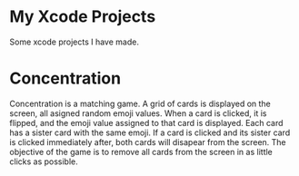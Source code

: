 # My Xcode Projects
Some xcode projects I have made. 

# Concentration

Concentration is a matching game. A grid of cards is displayed on the screen, all asigned random emoji values. When a card is clicked, it is flipped, and the emoji value assigned to that card is displayed. Each card has a sister card with the same emoji. If a card is clicked and its sister card is clicked immediately after, both cards will disapear from the screen. The objective of the game is to remove all cards from the screen in as little clicks as possible.


